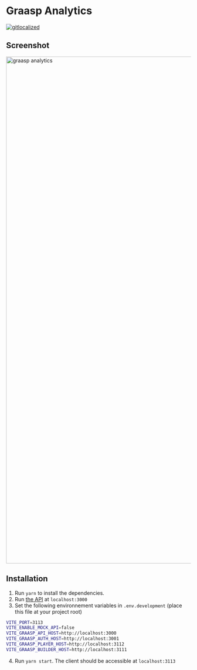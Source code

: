 # Graasp Analytics

[![gitlocalized ](https://gitlocalize.com/repo/8871/whole_project/badge.svg)](https://gitlocalize.com/repo/8871?utm_source=badge)

## Screenshot

<img width="1381" alt="graasp analytics" src="docs/assets/screenshot-v1.3.0.png">

## Installation

1. Run `yarn` to install the dependencies.
2. Run [the API](https://github.com/graasp/graasp) at `localhost:3000`
3. Set the following environnement variables in `.env.development` (place this file at your project root)

```sh
VITE_PORT=3113
VITE_ENABLE_MOCK_API=false
VITE_GRAASP_API_HOST=http://localhost:3000
VITE_GRAASP_AUTH_HOST=http://localhost:3001
VITE_GRAASP_PLAYER_HOST=http://localhost:3112
VITE_GRAASP_BUILDER_HOST=http://localhost:3111
```

4. Run `yarn start`. The client should be accessible at `localhost:3113`
